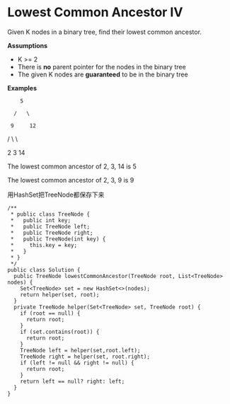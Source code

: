 # Lowest Common Ancestor IV

Given K nodes in a binary tree, find their lowest common ancestor.

**Assumptions**

* K &gt;= 2
* There is **no** parent pointer for the nodes in the binary tree
* The given K nodes are **guaranteed** to be in the binary tree

**Examples**

        5

      /   \

     9     12

   /  \      \

  2    3      14

The lowest common ancestor of 2, 3, 14 is 5

The lowest common ancestor of 2, 3, 9 is 9



用HashSet把TreeNode都保存下来

```text
/**
 * public class TreeNode {
 *   public int key;
 *   public TreeNode left;
 *   public TreeNode right;
 *   public TreeNode(int key) {
 *     this.key = key;
 *   }
 * }
 */
public class Solution {
  public TreeNode lowestCommonAncestor(TreeNode root, List<TreeNode> nodes) {
    Set<TreeNode> set = new HashSet<>(nodes);
    return helper(set, root);
  }
  private TreeNode helper(Set<TreeNode> set, TreeNode root) {
    if (root == null) {
      return root;
    }
    if (set.contains(root)) {
      return root;
    }
    TreeNode left = helper(set,root.left);
    TreeNode right = helper(set, root.right);
    if (left != null && right != null) {
      return root;
    }
    return left == null? right: left;
  }
}
```

